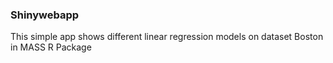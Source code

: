 
### Shinywebapp   
This simple app shows different linear regression models on dataset Boston in MASS R Package  
